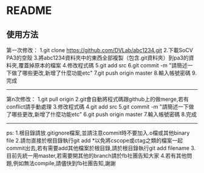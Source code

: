 README
=======
使用方法
------------------------------------------------------------
第一次修改：
1.git clone https://github.com/DVLab/abc1234.git
2.下載SoCV PA3的空殼
3.將abc1234資料夾中的東西全部複製（包含.git資料夾）到pa3的資料夾,覆蓋掉原本的檔案
4.修改程式碼
5.git add src
6.git commit -m "請簡述一下做了哪些更改,新增了什麼功能etc"
7.git push origin master
8.輸入帳號密碼
9.完成

------------------------------------------------------------
第n次修改：
1.git pull origin
2.git會自動將程式碼跟github上的做merge,若有conflict請手動處理
3.修改程式碼
4.git add src
5.git commit -m "請簡述一下做了哪些更改,新增了什麼功能etc"
6.git push origin master
7.輸入帳號密碼
8.完成

------------------------------------------------------------

ps:
1.根目錄請放.gitignore檔案,並請注意commit時不要加入.o檔或其他binary file
2.請勿直接於根目錄執行git add *以免將cscope或ctag之類的檔案一起commit出去,若有需要add其他檔案於根目錄,請於根目錄執行git add filename
3.目前先統一用master,若需要開其他的branch請於fb社團告知大家
4.若有其他問題,例如無法compile,請儘快到fb社團告知,謝謝
